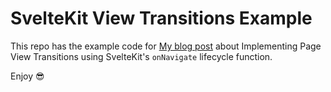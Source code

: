 # SvelteKit View Transitions Example

This repo has the example code for [My blog post](https://fayez.io/blog/sveltekit_view_transitions) about Implementing Page View Transitions using SvelteKit's `onNavigate` lifecycle function.

Enjoy 😎
